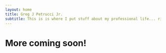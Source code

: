 ```yaml
---
layout: home
title: Greg J Petrucci Jr.
subtitle: This is is where I put stuff about my professional life... right?
---
```



# More coming soon!
